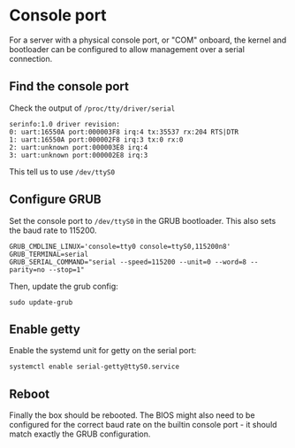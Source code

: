 # Console port

For a server with a physical console port, or "COM" onboard, the kernel and bootloader can be configured to allow management over a serial connection. 

## Find the console port

Check the output of `/proc/tty/driver/serial`

```
serinfo:1.0 driver revision:
0: uart:16550A port:000003F8 irq:4 tx:35537 rx:204 RTS|DTR
1: uart:16550A port:000002F8 irq:3 tx:0 rx:0
2: uart:unknown port:000003E8 irq:4
3: uart:unknown port:000002E8 irq:3
```
This tell us to use `/dev/ttyS0`

## Configure GRUB

Set the console port to `/dev/ttyS0` in the GRUB bootloader. This also sets the baud rate to 115200.

```
GRUB_CMDLINE_LINUX='console=tty0 console=ttyS0,115200n8'
GRUB_TERMINAL=serial
GRUB_SERIAL_COMMAND="serial --speed=115200 --unit=0 --word=8 --parity=no --stop=1"
```

Then, update the grub config:

```
sudo update-grub
```

## Enable getty

Enable the systemd unit for getty on the serial port:

```
systemctl enable serial-getty@ttyS0.service
```

## Reboot

Finally the box should be rebooted. The BIOS might also need to be configured for the correct baud rate on the builtin console port - it should match exactly the GRUB configuration. 

